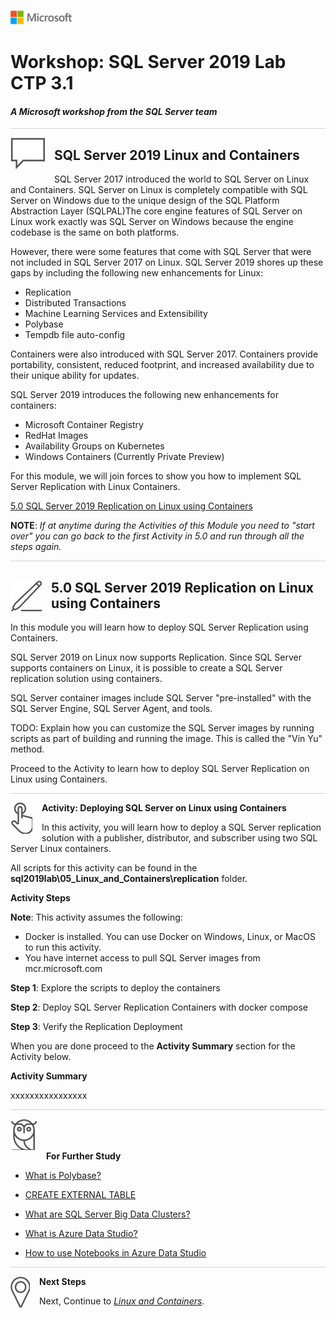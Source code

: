 ![](../graphics/microsoftlogo.png)

# Workshop: SQL Server 2019 Lab CTP 3.1

#### <i>A Microsoft workshop from the SQL Server team</i>

<p style="border-bottom: 1px solid lightgrey;"></p>

<img style="float: left; margin: 0px 15px 15px 0px;" src="./graphics/textbubble.png"> <h2>SQL Server 2019 Linux and Containers</h2>

SQL Server 2017 introduced the world to SQL Server on Linux and Containers. SQL Server on Linux is completely compatible with SQL Server on Windows due to the unique design of the SQL Platform Abstraction Layer (SQLPAL)The core engine features of SQL Server on Linux work exactly was SQL Server on Windows because the engine codebase is the same on both platforms. 

However, there were some features that come with SQL Server that were not included in SQL Server 2017 on Linux. SQL Server 2019 shores up these gaps by including the following new enhancements for Linux:

- Replication
- Distributed Transactions
- Machine Learning Services and Extensibility
- Polybase
- Tempdb file auto-config

Containers were also introduced with SQL Server 2017. Containers provide portability, consistent, reduced footprint, and increased availability due to their unique ability for updates.

SQL Server 2019 introduces the following new enhancements for containers:

- Microsoft Container Registry
- RedHat Images
- Availability Groups on Kubernetes
- Windows Containers (Currently Private Preview)

For this module, we will join forces to show you how to implement SQL Server Replication with Linux Containers.
<dl>

  <dt><a href="#5-0">5.0 SQL Server 2019 Replication on Linux using Containers</a></dt>
   
</dl>

**NOTE**: *If at anytime during the Activities of this Module you need to "start over" you can go back to the first Activity in 5.0 and run through all the steps again.*

<p style="border-bottom: 1px solid lightgrey;"></p>

<h2><img style="float: left; margin: 0px 15px 15px 0px;" src="./graphics/pencil2.png"><a name="5-0">5.0 SQL Server 2019 Replication on Linux using Containers</a></h2>

In this module you will learn how to deploy SQL Server Replication using Containers.

SQL Server 2019 on Linux now supports Replication. Since SQL Server supports containers on Linux, it is possible to create a SQL Server replication solution using containers.

SQL Server container images include SQL Server "pre-installed" with the SQL Server Engine, SQL Server Agent, and tools.

TODO: Explain how you can customize the SQL Server images by running scripts as part of building and running the image. This is called the "Vin Yu" method. 

Proceed to the Activity to learn how to deploy SQL Server Replication on Linux using Containers.

<p style="border-bottom: 1px solid lightgrey;"></p>

<p><img style="float: left; margin: 0px 15px 15px 0px;" src="./graphics/point1.png"><b><a name="activityadr">Activity: Deploying SQL Server on Linux using Containers</a></b></p>

In this activity, you will learn how to deploy a SQL Server replication solution with a publisher, distributor, and subscriber using two SQL Server Linux containers.

All scripts for this activity can be found in the **sql2019lab\05_Linux_and_Containers\replication** folder.

<p><b><a name="activitysteps">Activity Steps</a></b></p>

**Note**: This activity assumes the following:

- Docker is installed. You can use Docker on Windows, Linux, or MacOS to run this activity.
- You have internet access to pull SQL Server images from mcr.microsoft.com

**Step 1**: Explore the scripts to deploy the containers

**Step 2**: Deploy SQL Server Replication Containers with docker compose

**Step 3**: Verify the Replication Deployment

When you are done proceed to the **Activity Summary** section for the Activity below.

<p><b><a name="activitysummary">Activity Summary</a></b></p>

xxxxxxxxxxxxxxxx

<p style="border-bottom: 1px solid lightgrey;"></p>

<p><img style="margin: 0px 15px 15px 0px;" src="./graphics/owl.png"><b>For Further Study</b></p>

- [What is Polybase?](https://docs.microsoft.com/en-us/sql/relational-databases/polybase/polybase-guide)

- [CREATE EXTERNAL TABLE](https://docs.microsoft.com/en-us/sql/t-sql/statements/create-external-table-transact-sql)
 
- [What are SQL Server Big Data Clusters?](https://docs.microsoft.com/en-us/sql/big-data-cluster/big-data-cluster-overview)

- [What is Azure Data Studio?](https://docs.microsoft.com/en-us/sql/azure-data-studio/what-is)

- [How to use Notebooks in Azure Data Studio](https://docs.microsoft.com/en-us/sql/azure-data-studio/sql-notebooks)

<p style="border-bottom: 1px solid lightgrey;"></p>

<p><img style="float: left; margin: 0px 15px 15px 0px;" src="./graphics/geopin.png"><b >Next Steps</b></p>

Next, Continue to <a href="05_Linux_and_Containers.md" target="_blank"><i>Linux and Containers</i></a>.
